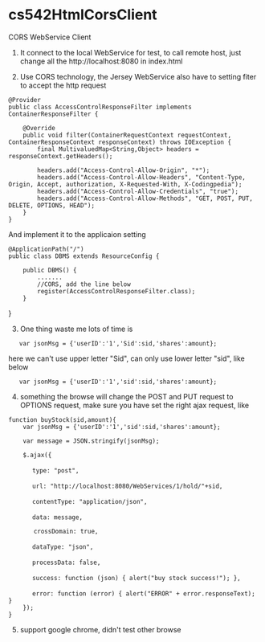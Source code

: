 cs542HtmlCorsClient
===================

CORS WebService Client

1. It connect to the local WebService for test, to call remote host, just change all the http://localhost:8080 in index.html

2. Use CORS technology, the Jersey WebService also have to setting fiter to accept the http request

```
@Provider
public class AccessControlResponseFilter implements ContainerResponseFilter {

    @Override
    public void filter(ContainerRequestContext requestContext, ContainerResponseContext responseContext) throws IOException {
        final MultivaluedMap<String,Object> headers = responseContext.getHeaders();

        headers.add("Access-Control-Allow-Origin", "*");
        headers.add("Access-Control-Allow-Headers", "Content-Type, Origin, Accept, authorization, X-Requested-With, X-Codingpedia");
        headers.add("Access-Control-Allow-Credentials", "true");
        headers.add("Access-Control-Allow-Methods", "GET, POST, PUT, DELETE, OPTIONS, HEAD");
    }
}
```

And implement it to the applicaion setting

```
@ApplicationPath("/")
public class DBMS extends ResourceConfig {

	public DBMS() {
		.......
		//CORS, add the line below
		register(AccessControlResponseFilter.class);
	}
```
}

3. One thing waste me lots of time is

```
   var jsonMsg = {'userID':'1','Sid':sid,'shares':amount}; 
```
   here we can't use upper letter "Sid", can only use lower letter "sid", like below
   
```
   var jsonMsg = {'userID':'1','sid':sid,'shares':amount}; 
```

4. something the browse will change the POST and PUT request to OPTIONS request, make sure you have set the right ajax request, like

```
function buyStock(sid,amount){
	var jsonMsg = {'userID':'1','sid':sid,'shares':amount}; 
	
	var message = JSON.stringify(jsonMsg);
	
	$.ajax({
	
　　　　type: "post",
    
　　　　url: "http://localhost:8080/WebServices/1/hold/"+sid,
    
　　　　contentType: "application/json",
    
　　　　data: message,
    
       crossDomain: true,
       
　　　　dataType: "json",
    
　　　　processData: false,
    
　　　　success: function (json) { alert("buy stock success!"); },
		
　　　　error: function (error) { alert("ERROR" + error.responseText); }
	});
}
```

5. support google chrome, didn't test other browse
